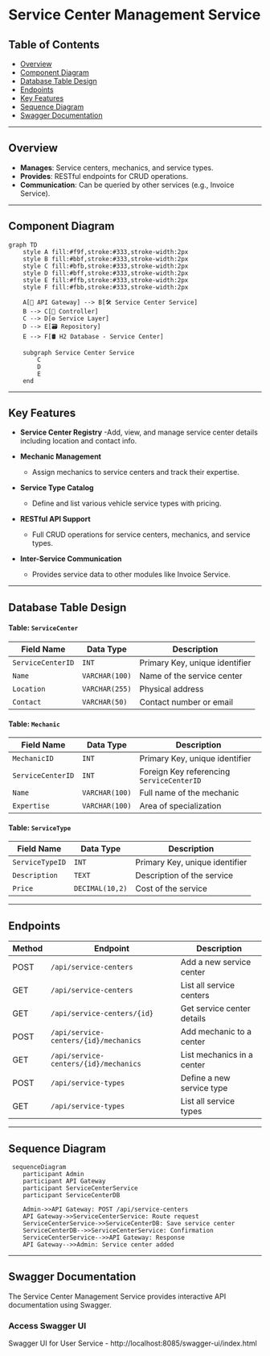 # Service Center Management Service

## Table of Contents

- [Overview](#overview)
- [Component Diagram](#component-diagram)
- [Database Table Design](#database-table-design)
- [Endpoints](#endpoints)
- [Key Features](#key-features)
- [Sequence Diagram](#sequence-diagram)
- [Swagger Documentation](#swagger-documentation)
---

## Overview

- **Manages**: Service centers, mechanics, and service types.
- **Provides**: RESTful endpoints for CRUD operations.
- **Communication**: Can be queried by other services (e.g., Invoice Service).

---

## Component Diagram


```mermaid
graph TD
    style A fill:#f9f,stroke:#333,stroke-width:2px
    style B fill:#bbf,stroke:#333,stroke-width:2px
    style C fill:#bfb,stroke:#333,stroke-width:2px
    style D fill:#bff,stroke:#333,stroke-width:2px
    style E fill:#ffb,stroke:#333,stroke-width:2px
    style F fill:#fbb,stroke:#333,stroke-width:2px

    A[📡 API Gateway] --> B[🛠️ Service Center Service]
    B --> C[📂 Controller]
    C --> D[⚙️ Service Layer]
    D --> E[🗃️ Repository]
    E --> F[🛢️ H2 Database - Service Center]

    subgraph Service Center Service
        C
        D
        E
    end
```
---
## Key Features
- **Service Center Registry**
    -Add, view, and manage service center details including location and contact info.

- **Mechanic Management**
    - Assign mechanics to service centers and track their expertise.

- **Service Type Catalog**
    - Define and list various vehicle service types with pricing.

- **RESTful API Support**
    - Full CRUD operations for service centers, mechanics, and service types.

- **Inter-Service Communication**
    - Provides service data to other modules like Invoice Service.

---
## Database Table Design

#### Table: `ServiceCenter`

| Field Name       | Data Type     | Description                              |
|------------------|---------------|------------------------------------------|
| `ServiceCenterID`| `INT`         | Primary Key, unique identifier           |
| `Name`           | `VARCHAR(100)`| Name of the service center               |
| `Location`       | `VARCHAR(255)`| Physical address                         |
| `Contact`        | `VARCHAR(50)` | Contact number or email                  |

#### Table: `Mechanic`

| Field Name       | Data Type     | Description                              |
|------------------|---------------|------------------------------------------|
| `MechanicID`     | `INT`         | Primary Key, unique identifier           |
| `ServiceCenterID`| `INT`         | Foreign Key referencing `ServiceCenterID`|
| `Name`           | `VARCHAR(100)`| Full name of the mechanic                |
| `Expertise`      | `VARCHAR(100)`| Area of specialization                   |

#### Table: `ServiceType`

| Field Name       | Data Type     | Description                              |
|------------------|---------------|------------------------------------------|
| `ServiceTypeID`  | `INT`         | Primary Key, unique identifier           |
| `Description`    | `TEXT`        | Description of the service               |
| `Price`          | `DECIMAL(10,2)`| Cost of the service                      |

---

## Endpoints

| Method | Endpoint                                 | Description                          |
|--------|------------------------------------------|--------------------------------------|
| POST   | `/api/service-centers`                   | Add a new service center             |
| GET    | `/api/service-centers`                   | List all service centers             |
| GET    | `/api/service-centers/{id}`              | Get service center details           |
| POST   | `/api/service-centers/{id}/mechanics`    | Add mechanic to a center             |
| GET    | `/api/service-centers/{id}/mechanics`    | List mechanics in a center           |
| POST   | `/api/service-types`                     | Define a new service type            |
| GET    | `/api/service-types`                     | List all service types               |

---
## Sequence Diagram


```mermaid
 sequenceDiagram
    participant Admin
    participant API Gateway
    participant ServiceCenterService
    participant ServiceCenterDB

    Admin->>API Gateway: POST /api/service-centers
    API Gateway->>ServiceCenterService: Route request
    ServiceCenterService->>ServiceCenterDB: Save service center
    ServiceCenterDB-->>ServiceCenterService: Confirmation
    ServiceCenterService-->>API Gateway: Response
    API Gateway-->>Admin: Service center added 
```
---
## Swagger Documentation
The Service Center Management Service provides interactive API documentation using Swagger.

### Access Swagger UI
Swagger UI for User Service
    - http://localhost:8085/swagger-ui/index.html

